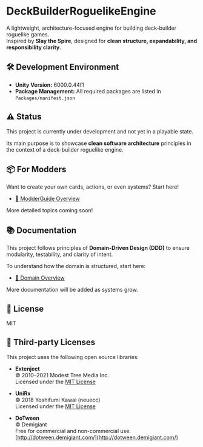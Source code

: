 # DeckBuilderRoguelikeEngine

A lightweight, architecture-focused engine for building deck-builder roguelike games.  
Inspired by **Slay the Spire**, designed for **clean structure, expandability, and responsibility clarity**.


## 🛠 Development Environment

- **Unity Version:** 6000.0.44f1
- **Package Management:** All required packages are listed in `Packages/manifest.json`


## ⚠️ Status

This project is currently under development and not yet in a playable state.

Its main purpose is to showcase **clean software architecture** principles in the context of a deck-builder roguelike engine.


## 📦 For Modders
Want to create your own cards, actions, or even systems?
Start here!

- [📖 ModderGuide Overview](Documents/ModderGuide/Overview.md)

More detailed topics coming soon!

## 📚 Documentation

This project follows principles of **Domain-Driven Design (DDD)** to ensure modularity, testability, and clarity of intent.

To understand how the domain is structured, start here:

- [🧩 Domain Overview](Documents/Architecture/Domain/Overview.md)

More documentation will be added as systems grow.


## 📜 License

MIT


## 📄 Third-party Licenses

This project uses the following open source libraries:

- **Extenject**  
  © 2010–2021 Modest Tree Media Inc.  
  Licensed under the [MIT License](https://github.com/svermeulen/Extenject)

- **UniRx**  
  © 2018 Yoshifumi Kawai (neuecc)  
  Licensed under the [MIT License](https://github.com/neuecc/UniRx)

- **DoTween**  
  © Demigiant  
  Free for commercial and non-commercial use.  
  [http://dotween.demigiant.com/](http://dotween.demigiant.com/)
